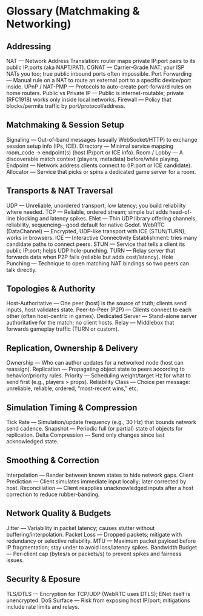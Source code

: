 # Glossary (Matchmaking & Networking)

## Addressing
NAT — Network Address Translation: router maps private IP:port pairs to its public IP:ports (aka NAPT/PAT).
CGNAT — Carrier-Grade NAT: your ISP NATs you too; true public inbound ports often impossible.
Port Forwarding — Manual rule on a NAT to route an external port to a specific device/port inside.
UPnP / NAT-PMP — Protocols to auto-create port-forward rules on home routers.
Public vs Private IP — Public is internet-routable; private (RFC1918) works only inside local networks.
Firewall — Policy that blocks/permits traffic by port/protocol/address.

## Matchmaking & Session Setup
Signaling — Out-of-band messages (usually WebSocket/HTTP) to exchange session setup info (IPs, ICE).
Directory — Minimal service mapping room_code → endpoint(s) (host IP/port or ICE info).
Room / Lobby — A discoverable match context (players, metadata) before/while playing.
Endpoint — Network address clients connect to (IP:port or ICE candidate).
Allocator — Service that picks or spins a dedicated game server for a room.

## Transports & NAT Traversal
UDP — Unreliable, unordered transport; low latency; you build reliability where needed.
TCP — Reliable, ordered stream; simple but adds head-of-line blocking and latency spikes.
ENet — Thin UDP library offering channels, reliability, sequencing—good default for native Godot.
WebRTC (DataChannel) — Encrypted, UDP-like transport with ICE (STUN/TURN); works in browsers.
ICE — Interactive Connectivity Establishment: tries many candidate paths to connect peers.
STUN — Service that tells a client its public IP:port; helps UDP hole-punching.
TURN — Relay server that forwards data when P2P fails (reliable but adds cost/latency).
Hole Punching — Technique to open matching NAT bindings so two peers can talk directly.

## Topologies & Authority
Host-Authoritative — One peer (host) is the source of truth; clients send inputs, host validates state.
Peer-to-Peer (P2P) — Clients connect to each other (often host-centric in games).
Dedicated Server — Stand-alone server authoritative for the match; no client hosts.
Relay — Middlebox that forwards gameplay traffic (TURN or custom).

## Replication, Ownership & Delivery
Ownership — Who can author updates for a networked node (host can reassign).
Replication — Propagating object state to peers according to behavior/priority rules.
Priority — Scheduling weight/target Hz for what to send first (e.g., players > props).
Reliability Class — Choice per message: unreliable, reliable, ordered, “most-recent wins,” etc.

## Simulation Timing & Compression
Tick Rate — Simulation/update frequency (e.g., 30 Hz) that bounds network send cadence.
Snapshot — Periodic full (or partial) state of objects for replication.
Delta Compression — Send only changes since last acknowledged state.

## Smoothing & Correction
Interpolation — Render between known states to hide network gaps.
Client Prediction — Client simulates immediate input locally; later corrected by host.
Reconciliation — Client reapplies unacknowledged inputs after a host correction to reduce rubber-banding.

## Network Quality & Budgets
Jitter — Variability in packet latency; causes stutter without buffering/interpolation.
Packet Loss — Dropped packets; mitigate with redundancy or selective reliability.
MTU — Maximum packet payload before IP fragmentation; stay under to avoid loss/latency spikes.
Bandwidth Budget — Per-client cap (bytes/s or packets/s) to prevent spikes and fairness issues.

## Security & Eposure
TLS/DTLS — Encryption for TCP/UDP (WebRTC uses DTLS); ENet itself is unencrypted.
DoS Surface — Risk from exposing host IP/port; mitigations include rate limits and relays.
